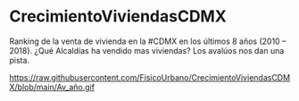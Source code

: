 # CrecimientoViviendasCDMX

Ranking de la venta de vivienda en la #CDMX en los últimos 8 años (2010 – 2018).
¿Qué Alcaldías ha vendido mas viviendas? Los avalúos nos dan una pista. 



https://raw.githubusercontent.com/FisicoUrbano/CrecimientoViviendasCDMX/blob/main/Av_año.gif
